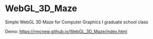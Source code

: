 # WebGL_3D_Maze
Simple WebGL 3D Maze for Computer Graphics I graduate school class

Demo:  https://rmcnew.github.io/WebGL_3D_Maze/index.html
